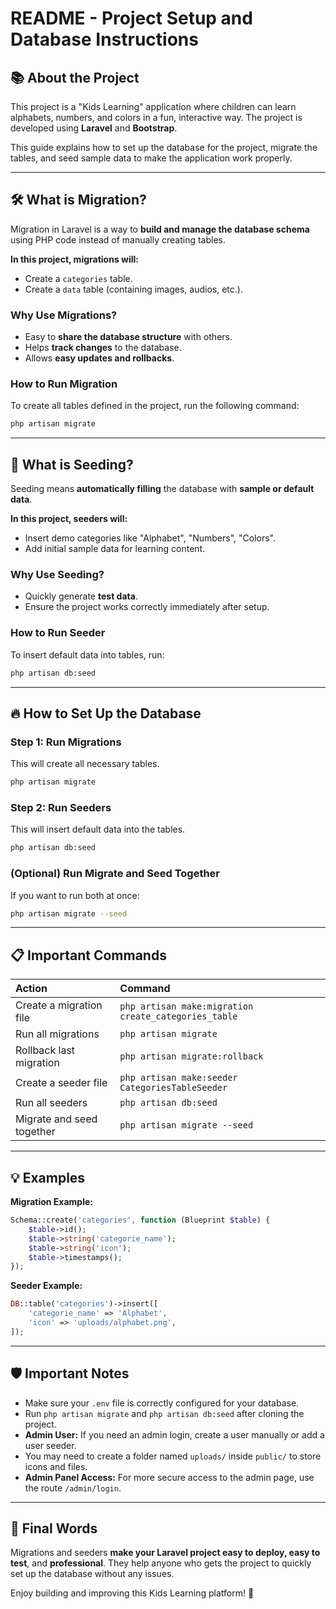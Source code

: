 # README - Project Setup and Database Instructions

## 📚 About the Project

This project is a "Kids Learning" application where children can learn alphabets, numbers, and colors in a fun, interactive way. The project is developed using **Laravel** and **Bootstrap**.

This guide explains how to set up the database for the project, migrate the tables, and seed sample data to make the application work properly.

---

## 🛠️ What is Migration?

Migration in Laravel is a way to **build and manage the database schema** using PHP code instead of manually creating tables.

**In this project, migrations will:**

-   Create a `categories` table.
-   Create a `data` table (containing images, audios, etc.).

### Why Use Migrations?

-   Easy to **share the database structure** with others.
-   Helps **track changes** to the database.
-   Allows **easy updates and rollbacks**.

### How to Run Migration

To create all tables defined in the project, run the following command:

```bash
php artisan migrate
```

---

## 🌱 What is Seeding?

Seeding means **automatically filling** the database with **sample or default data**.

**In this project, seeders will:**

-   Insert demo categories like "Alphabet", "Numbers", "Colors".
-   Add initial sample data for learning content.

### Why Use Seeding?

-   Quickly generate **test data**.
-   Ensure the project works correctly immediately after setup.

### How to Run Seeder

To insert default data into tables, run:

```bash
php artisan db:seed
```

---

## 🔥 How to Set Up the Database

### Step 1: Run Migrations

This will create all necessary tables.

```bash
php artisan migrate
```

### Step 2: Run Seeders

This will insert default data into the tables.

```bash
php artisan db:seed
```

### (Optional) Run Migrate and Seed Together

If you want to run both at once:

```bash
php artisan migrate --seed
```

---

## 📋 Important Commands

| Action                    | Command                                              |
| :------------------------ | :--------------------------------------------------- |
| Create a migration file   | `php artisan make:migration create_categories_table` |
| Run all migrations        | `php artisan migrate`                                |
| Rollback last migration   | `php artisan migrate:rollback`                       |
| Create a seeder file      | `php artisan make:seeder CategoriesTableSeeder`      |
| Run all seeders           | `php artisan db:seed`                                |
| Migrate and seed together | `php artisan migrate --seed`                         |

---

## 💡 Examples

**Migration Example:**

```php
Schema::create('categories', function (Blueprint $table) {
    $table->id();
    $table->string('categorie_name');
    $table->string('icon');
    $table->timestamps();
});
```

**Seeder Example:**

```php
DB::table('categories')->insert([
    'categorie_name' => 'Alphabet',
    'icon' => 'uploads/alphabet.png',
]);
```

---

## 🛡️ Important Notes

-   Make sure your `.env` file is correctly configured for your database.
-   Run `php artisan migrate` and `php artisan db:seed` after cloning the project.
-   **Admin User:** If you need an admin login, create a user manually or add a user seeder.
-   You may need to create a folder named `uploads/` inside `public/` to store icons and files.
-   **Admin Panel Access:** For more secure access to the admin page, use the route `/admin/login`.

---

## 🏁 Final Words

Migrations and seeders **make your Laravel project easy to deploy, easy to test**, and **professional**. They help anyone who gets the project to quickly set up the database without any issues.

Enjoy building and improving this Kids Learning platform! 🚀
